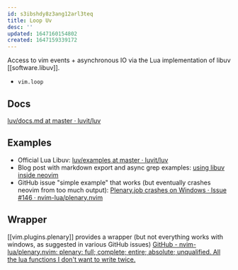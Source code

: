 ```yaml
---
id: s3ibshdy8z3ang12arl3teq
title: Loop Uv
desc: ''
updated: 1647160154802
created: 1647159339172
---
```


Access to vim events + asynchronous IO via the Lua implementation of libuv [[software.libuv]].

- `vim.loop`


## Docs

[luv/docs.md at master · luvit/luv](https://github.com/luvit/luv/blob/master/docs.md)

## Examples

- Official Lua Libuv: [luv/examples at master · luvit/luv](https://github.com/luvit/luv/tree/master/examples)
- Blog post with markdown export and async grep examples: [using libuv inside neovim](https://teukka.tech/vimloop.html)
- GitHub issue "simple example" that works (but eventually crashes neovim from too much output): [Plenary.job crashes on Windows · Issue #146 · nvim-lua/plenary.nvim](https://github.com/nvim-lua/plenary.nvim/issues/146#issuecomment-840821591)

## Wrapper

[[vim.plugins.plenary]] provides a wrapper (but not everything works with windows, as suggested in various GitHub issues) [GitHub - nvim-lua/plenary.nvim: plenary: full; complete; entire; absolute; unqualified. All the lua functions I don&#39;t want to write twice.](https://github.com/nvim-lua/plenary.nvim)
